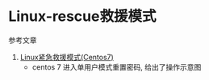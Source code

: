 # Linux-rescue救援模式

参考文章

1. [Linux紧急救援模式(Centos7)](https://blog.csdn.net/hdyebd/article/details/83754257)
    - centos 7 进入单用户模式重置密码, 给出了操作示意图

